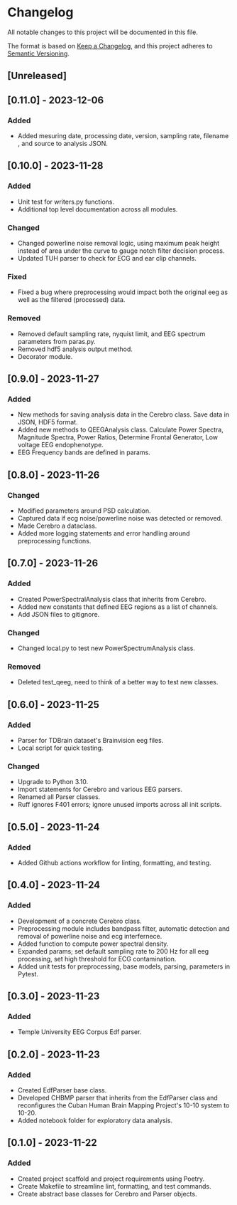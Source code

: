# Changelog

All notable changes to this project will be documented in this file.

The format is based on [Keep a Changelog](https://keepachangelog.com/en/1.0.0/),
and this project adheres to [Semantic Versioning](https://semver.org/spec/v2.0.0.html).

## [Unreleased]

## [0.11.0] - 2023-12-06

### Added
- Added mesuring date, processing date, version, sampling rate, filename , and source to analysis JSON.


## [0.10.0] - 2023-11-28

### Added
- Unit test for writers.py functions.
- Additional top level documentation across all modules.

### Changed
- Changed powerline noise removal logic, using maximum peak height instead of area under the curve to gauge notch filter decision process.
- Updated TUH parser to check for ECG and ear clip channels.
### Fixed
- Fixed a bug where preprocessing would impact both the original eeg as well as the filtered (processed) data. 

### Removed
- Removed default sampling rate, nyquist limit, and EEG spectrum parameters from paras.py.
- Removed hdf5 analysis output method.
- Decorator module.


## [0.9.0] - 2023-11-27

### Added
- New methods for saving analysis data in the Cerebro class. Save data in JSON, HDF5 format.
- Added new methods to QEEGAnalysis class. Calculate Power Spectra, Magnitude Spectra, Power Ratios, Determine Frontal Generator, Low voltage EEG endophenotype.
- EEG Frequency bands are defined in params.


## [0.8.0] - 2023-11-26

### Changed
- Modified parameters around PSD calculation.
- Captured data if ecg noise/powerline noise was detected or removed.
- Made Cerebro a dataclass.
- Added more logging statements  and error handling around preprocessing functions.


## [0.7.0] - 2023-11-26
### Added
- Created PowerSpectralAnalysis class that inherits from Cerebro. 
- Added new constants that defined EEG regions as a list of channels.
- Add JSON files to gitignore.

### Changed
- Changed local.py to test new PowerSpectrumAnalysis class.

### Removed
- Deleted test_qeeg, need to think of a better way to test new classes. 


## [0.6.0] - 2023-11-25
### Added
- Parser for TDBrain dataset's Brainvision eeg files.
- Local script for quick testing.

### Changed
- Upgrade to Python 3.10.
- Import statements for Cerebro and various EEG parsers.
- Renamed all Parser classes.
- Ruff ignores F401 errors; ignore unused imports across all init scripts.


## [0.5.0] - 2023-11-24
### Added
- Added Github actions workflow for linting, formatting, and testing.


## [0.4.0] - 2023-11-24
### Added
- Development of a concrete Cerebro class.
- Preprocessing module includes bandpass filter, automatic detection and removal of powerline noise and ecg interfernece.
- Added function to compute power spectral density.
- Expanded params; set default sampling rate to 200 Hz for all eeg processing, set high threshold for ECG contamination.
- Added unit tests for preprocessing, base models, parsing, parameters in Pytest.


## [0.3.0] - 2023-11-23
### Added
- Temple University EEG Corpus Edf parser.


## [0.2.0] - 2023-11-23
### Added
- Created EdfParser base class.
- Developed CHBMP parser that inherits from the EdfParser class and reconfigures the Cuban Human Brain Mapping Project's 10-10 system to 10-20.
- Added notebook folder for exploratory data analysis.


## [0.1.0] - 2023-11-22
### Added
- Created project scaffold and project requirements using Poetry.
- Create Makefile to streamline lint, formatting, and test commands.
- Create abstract base classes for Cerebro and Parser objects.

